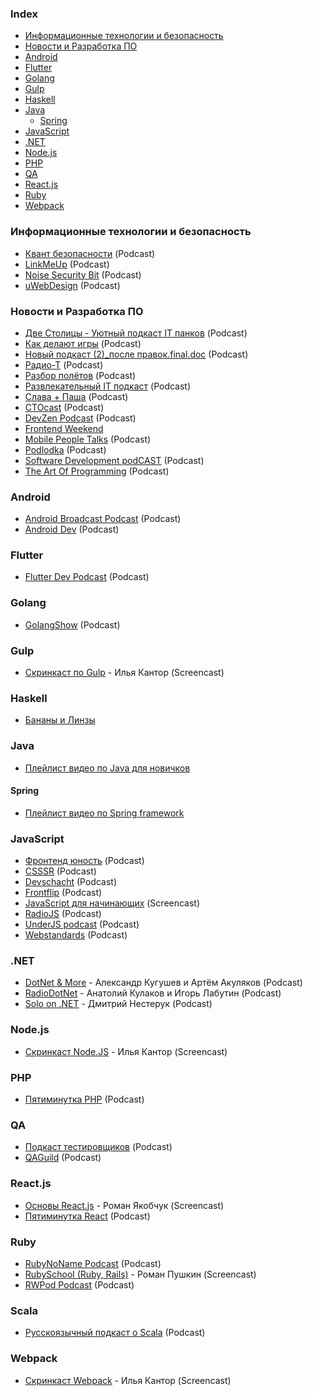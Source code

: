 ### Index

- [Информационные технологии и безопасность](#Информационные-технологии-и-безопасность)
- [Новости и Разработка ПО](#Новости-и-Разработка-ПО)
- [Android](#android)
- [Flutter](#flutter)
- [Golang](#golang)
- [Gulp](#gulp)
- [Haskell](#haskell)
- [Java](#java)
  - [Spring](#spring)
- [JavaScript](#javascript)
- [.NET](#net)
- [Node.js](#nodejs)
- [PHP](#php)
- [QA](#qa)
- [React.js](#reactjs)
- [Ruby](#ruby)
- [Webpack](#webpack)

### Информационные технологии и безопасность

- [Квант безопасности](https://soundcloud.com/nikita-remezov) (Podcast)
- [LinkMeUp](http://linkmeup.ru) (Podcast)
- [Noise Security Bit](https://noisebit.podster.fm) (Podcast)
- [uWebDesign](https://uwebdesign.ru) (Podcast)

### Новости и Разработка ПО

- [Две Столицы - Уютный подкаст IT панков](http://www.2capitals.space) (Podcast)
- [Как делают игры](https://kdicast.com) (Podcast)
- [Новый подкаст (2)\_после правок.final.doc](https://newpodcast2.live) (Podcast)
- [Радио-Т](https://radio-t.com) (Podcast)
- [Разбор полётов](http://razbor-poletov.com) (Podcast)
- [Развлекательный IT подкаст](http://radioma.org) (Podcast)
- [Слава + Паша](https://it.asm0dey.ru) (Podcast)
- [CTOcast](http://ctocast.com) (Podcast)
- [DevZen Podcast](https://devzen.ru) (Podcast)
- [Frontend Weekend](https://podcasts.apple.com/podcast/id1233996390)
- [Mobile People Talks](https://soundcloud.com/mobilepeopletalks) (Podcast)
- [Podlodka](https://podlodka.io) (Podcast)
- [Software Development podCAST](https://sdcast.ksdaemon.ru) (Podcast)
- [The Art Of Programming](https://theartofprogramming.podbean.com) (Podcast)

### Android

- [Android Broadcast Podcast](https://soundcloud.com/android_broadcast) (Podcast)
- [Android Dev](http://apptractor.ru/AndroidDev) (Podcast)

### Flutter

- [Flutter Dev Podcast](https://soundcloud.com/flutterdevpodcast) (Podcast)

### Golang

- [GolangShow](https://golangshow.com) (Podcast)

### Gulp

- [Скринкаст по Gulp](http://learn.javascript.ru/screencast/gulp) - Илья Кантор (Screencast)

### Haskell

- [Бананы и Линзы](https://bananasandlenses.net)

### Java

- [Плейлист видео по Java для новичков](https://www.youtube.com/playlist?list=PLAma_mKffTOSUkXp26rgdnC0PicnmnDak)

#### Spring

- [Плейлист видео по Spring framework](https://www.youtube.com/playlist?list=PLAma_mKffTOR5o0WNHnY0mTjKxnCgSXrZ)

### JavaScript

- [Фронтенд юность](https://soundcloud.com/frontend_u) (Podcast)
- [CSSSR](https://soundcloud.com/csssr) (Podcast)
- [Devschacht](https://soundcloud.com/devschacht) (Podcast)
- [Frontflip](http://frontflip.me) (Podcast)
- [JavaScript для начинающих](http://www.magisters.org/education/course/js-for-beginners) (Screencast)
- [RadioJS](http://radiojs.ru) (Podcast)
- [UnderJS podcast](https://underjs.ru) (Podcast)
- [Webstandards](https://soundcloud.com/web-standards) (Podcast)

### .NET

- [DotNet & More](https://more.dotnet.ru) - Александр Кугушев и Артём Акуляков (Podcast)
- [RadioDotNet](https://radio.dotnet.ru) - Анатолий Кулаков и Игорь Лабутин (Podcast)
- [Solo on .NET](https://youtube.com/playlist?list=PLAFX7TSEV7SOqEQKnrrFiV7bUY8kN5Qof) - Дмитрий Нестерук (Podcast)

### Node.js

- [Скринкаст Node.JS](https://learn.javascript.ru/screencast/nodejs) - Илья Кантор (Screencast)

### PHP

- [Пятиминутка PHP](http://5minphp.ru) (Podcast)

### QA

- [Подкаст тестировщиков](http://radio-qa.com) (Podcast)
- [QAGuild](https://automation-remarks.com/tags/QAGuild.html) (Podcast)

### React.js

- [Основы React.js](http://learn.javascript.ru/screencast/react) - Роман Якобчук (Screencast)
- [Пятиминутка React](http://5minreact.ru) (Podcast)

### Ruby

- [RubyNoName Podcast](http://rubynoname.ru) (Podcast)
- [RubySchool (Ruby, Rails)](http://rubyschool.us) - Роман Пушкин (Screencast)
- [RWPod Podcast](http://rwpod.com) (Podcast)

### Scala

- [Русскоязычный подкаст о Scala](https://scalalaz.ru) (Podcast)

### Webpack

- [Скринкаст Webpack](https://learn.javascript.ru/screencast/webpack) - Илья Кантор (Screencast)
